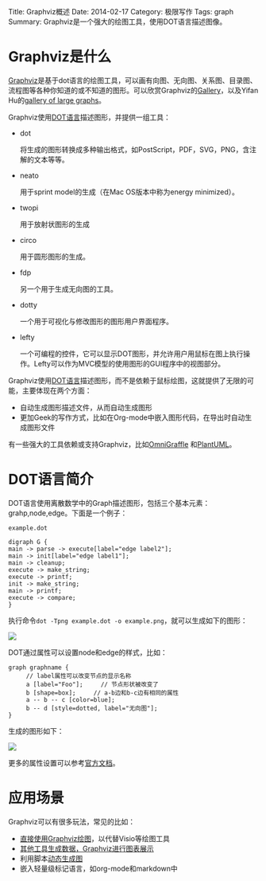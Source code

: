 Title: Graphviz概述
Date: 2014-02-17
Category: 极限写作
Tags: graph
Summary:
    Graphviz是一个强大的绘图工具，使用DOT语言描述图像。


# Graphviz是什么

[Graphviz](http://www.graphviz.org/)是基于dot语言的绘图工具，可以画有向图、无向图、关系图、目录图、流程图等各种你知道的或不知道的图形。可以欣赏Graphviz的[Gallery](http://www.graphviz.org/Gallery.php)，以及Yifan Hu的[gallery of large graphs](http://www2.research.att.com/~yifanhu/GALLERY/GRAPHS/index1.html)。

Graphviz使用[DOT语言](http://zh.wikipedia.org/wiki/DOT%E8%AF%AD%E8%A8%80)描述图形，并提供一组工具：

- dot

  将生成的图形转换成多种输出格式，如PostScript，PDF，SVG，PNG，含注解的文本等等。

- neato

  用于sprint model的生成（在Mac OS版本中称为energy minimized）。

- twopi

  用于放射状图形的生成

- circo

  用于圆形图形的生成。

- fdp

  另一个用于生成无向图的工具。

- dotty

  一个用于可视化与修改图形的图形用户界面程序。

- lefty

  一个可编程的控件，它可以显示DOT图形，并允许用户用鼠标在图上执行操作。Lefty可以作为MVC模型的使用图形的GUI程序中的视图部分。


Graphviz使用[DOT语言](http://zh.wikipedia.org/wiki/DOT%E8%AF%AD%E8%A8%80)描述图形，而不是依赖于鼠标绘图，这就提供了无限的可能，主要体现在两个方面：

- 自动生成图形描述文件，从而自动生成图形
- 更加Geek的写作方式，比如在Org-mode中嵌入图形代码，在导出时自动生成图形文件

有一些强大的工具依赖或支持Graphviz，比如[OmniGraffle](http://www.omnigroup.com/omnigraffle)
和[PlantUML](http://plantuml.sourceforge.net/index.html)。


# DOT语言简介

DOT语言使用离散数学中的Graph描述图形，包括三个基本元素：grahp,node,edge。下面是一个例子：

`example.dot`

```
digraph G {
main -> parse -> execute[label="edge label2"];
main -> init[label="edge label1"];
main -> cleanup;
execute -> make_string;
execute -> printf;
init -> make_string;
main -> printf;
execute -> compare;
}
```

执行命令`dot -Tpng example.dot -o example.png`，就可以生成如下的图形：

![](images/graphviz/example.png)

DOT通过属性可以设置node和edge的样式，比如：

```
graph graphname {
     // label属性可以改变节点的显示名称
     a [label="Foo"];     // 节点形状被改变了
     b [shape=box];     // a-b边和b-c边有相同的属性
     a -- b -- c [color=blue];
     b -- d [style=dotted, label="无向图"];
}
```

生成的图形如下：

![](images/graphviz/a.png)

更多的属性设置可以参考[官方文档](http://www.graphviz.org/content/attrs)。




# 应用场景

Graphviz可以有很多玩法，常见的比如：

- [直接使用Graphviz绘图](http://gashero.iteye.com/blog/1748795)，以代替Visio等绘图工具
- [其他工具生成数据，Graphviz进行图表展示](http://www.cnblogs.com/lanxuezaipiao/p/3450201.html)
- 利用脚本[动态生成图](http://www.ibm.com/developerworks/cn/aix/library/au-aix-graphviz/index.html?ca=dat)
- 嵌入轻量级标记语言，如org-mode和markdown中
